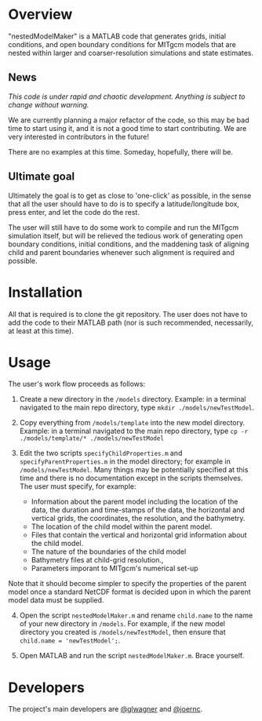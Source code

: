 # Overview

"nestedModelMaker" is a MATLAB code that generates grids, initial conditions, 
and open boundary conditions for MITgcm models that are nested within larger 
and coarser-resolution simulations and state estimates.

## News

*This code is under rapid and chaotic development. 
Anything is subject to change without warning.*

We are currently planning a major refactor of the code, so this may be bad time 
to start using it, and it is not a good time to start contributing. We are very
interested in contributors in the future! 

There are no examples at this time. Someday, hopefully, there will be.

## Ultimate goal

Ultimately the goal is to get as close to 'one-click' as possible, in the sense 
that all the user should have to do is to specify a latitude/longitude box, 
press enter, and let the code do the rest. 

The user will still have to do some work to compile and run the MITgcm simulation
itself, but will be relieved the tedious work of generating open boundary 
conditions, initial conditions, and the maddening task of aligning child
and parent boundaries whenever such alignment is required and possible.

# Installation

All that is required is to clone the git repository. The user does not have 
to add the code to their MATLAB path (nor is such recommended, necessarily, 
at least at this time). 

# Usage

The user's work flow proceeds as follows:

1. Create a new directory in the ``/models`` directory. 
Example: in a terminal navigated to the main repo directory, 
type ``mkdir ./models/newTestModel``.

2. Copy everything from ``/models/template`` into the new model directory.
Example: in a terminal navigated to the main repo directory, type 
``cp -r ./models/template/* ./models/newTestModel``

3. Edit the two scripts ``specifyChildProperties.m`` and ``specifyParentProperties.m`` 
in the model directory; for example in ``/models/newTestModel``. Many things may be
potentially specified at this time and there is no documentation except in the 
scripts themselves. The user must specify, for example:
    * Information about the parent model including the location of the data, 
the duration and time-stamps of the data, the horizontal and vertical grids, 
the coordinates, the resolution, and the bathymetry.
    * The location of the child model within the parent model.
    * Files that contain the vertical and horizontal grid information about the 
child model.
    * The nature of the boundaries of the child model
    * Bathymetry files at child-grid resolution., 
    * Parameters imporant to MITgcm's numerical set-up

Note that it should become simpler to specify the properties of the parent model
once a standard NetCDF format is decided upon in which the parent model data
must be supplied.

4. Open the script ``nestedModelMaker.m`` and rename ``child.name`` to the name 
of your new directory in ``/models``. For example, if the new model directory you 
created is ``/models/newTestModel``, then ensure that ``child.name = 'newTestModel';``.

5. Open MATLAB and run the script ``nestedModelMaker.m``. Brace yourself. 

# Developers

The project's main developers are [@glwagner][] and [@joernc][].


[@glwagner]: https://github.com/glwagner/
[@joernc]: https://github.com/joernc
